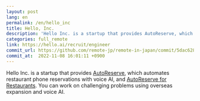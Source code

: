 ```yaml
---
layout: post
lang: en
permalink: /en/hello_inc
title: Hello, Inc.
description: 'Hello Inc. is a startup that provides AutoReserve, which automates restaurant phone reservations with voice AI, and AutoReserve for Restaurants. You can work on challenging problems using overseas expansion and voice AI.'
categories: full_remote
link: https://hello.ai/recruit/engineer
commit_url: https://github.com/remote-jp/remote-in-japan/commit/5dac62892873446bcafdfcb8b9c003106e78f75c
commit_at:  2022-11-08 16:01:11 +0900
---
```


<p>Hello Inc. is a startup that provides <a href="https://autoreserve.com">AutoReserve</a>, which automates restaurant phone reservations with voice AI, and <a href="https://autoreserve.com/for_restaurants/qr_order">AutoReserve for Restaurants</a>. You can work on challenging problems using overseas expansion and voice AI.</p>
